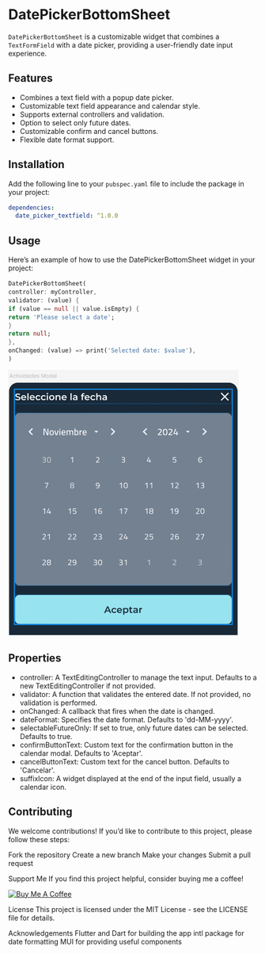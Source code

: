 <!--
This README describes the package. If you publish this package to pub.dev,
this README's contents appear on the landing page for your package.

For information about how to write a good package README, see the guide for
[writing package pages](https://dart.dev/tools/pub/writing-package-pages).

For general information about developing packages, see the Dart guide for
[creating packages](https://dart.dev/guides/libraries/create-packages)
and the Flutter guide for
[developing packages and plugins](https://flutter.dev/to/develop-packages).
-->

# DatePickerBottomSheet

`DatePickerBottomSheet` is a customizable widget that combines a `TextFormField` with a date picker, providing a user-friendly date input experience.

## Features

- Combines a text field with a popup date picker.
- Customizable text field appearance and calendar style.
- Supports external controllers and validation.
- Option to select only future dates.
- Customizable confirm and cancel buttons.
- Flexible date format support.

## Installation

Add the following line to your `pubspec.yaml` file to include the package in your project:

```yaml
dependencies:
  date_picker_textfield: ^1.0.0
```

## Usage

Here’s an example of how to use the DatePickerBottomSheet widget in your project:

```dart
DatePickerBottomSheet(
controller: myController,
validator: (value) {
if (value == null || value.isEmpty) {
return 'Please select a date';
}
return null;
},
onChanged: (value) => print('Selected date: $value'),
)
```

![Demo de la interfaz](assets/demo-1.png)

## Properties

- controller: A TextEditingController to manage the text input. Defaults to a new TextEditingController if not provided.
- validator: A function that validates the entered date. If not provided, no validation is performed.
- onChanged: A callback that fires when the date is changed.
- dateFormat: Specifies the date format. Defaults to 'dd-MM-yyyy'.
- selectableFutureOnly: If set to true, only future dates can be selected. Defaults to true.
- confirmButtonText: Custom text for the confirmation button in the calendar modal. Defaults to 'Aceptar'.
- cancelButtonText: Custom text for the cancel button. Defaults to 'Cancelar'.
- suffixIcon: A widget displayed at the end of the input field, usually a calendar icon.

## Contributing

We welcome contributions! If you’d like to contribute to this project, please follow these steps:

Fork the repository
Create a new branch
Make your changes
Submit a pull request

Support Me
If you find this project helpful, consider buying me a coffee!

<a href="https://www.buymeacoffee.com/eliecerabsalongarcia" target="_blank">
    <img src="https://cdn.buymeacoffee.com/buttons/default-orange.png" alt="Buy Me A Coffee" height="41" width="174">
</a>

License
This project is licensed under the MIT License - see the LICENSE file for details.

Acknowledgements
Flutter and Dart for building the app
intl package for date formatting
MUI for providing useful components
